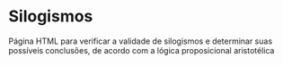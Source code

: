 # Silogismos
Página HTML para verificar a validade de silogismos e determinar suas possíveis conclusões, de acordo com a lógica proposicional aristotélica
